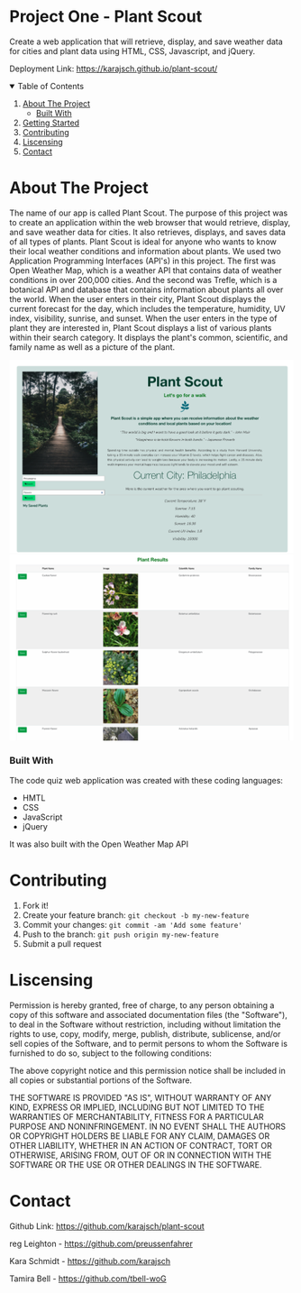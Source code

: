 # Project One - Plant Scout

Create a web application that will retrieve, display, and save weather data for cities and plant data using HTML, CSS, Javascript, and jQuery.

Deployment Link: https://karajsch.github.io/plant-scout/


<!-- TABLE OF CONTENTS -->
<details open="open">
  <summary>Table of Contents</summary>
  <ol>
    <li>
      <a href="about-the-project">About The Project</a>
      <ul>
        <li><a href="built-with">Built With</a></li>
      </ul>
    </li>
    <li><a href="getting-started">Getting Started</a></li>
    <li><a href="contributing">Contributing</a></li>
    <li><a href="liscense">Liscensing</a></li>
    <li><a href="contact">Contact</a></li>
  </ol>

# About The Project
The name of our app is called Plant Scout. The purpose of this project was to create an application within the web browser that would retrieve, display, and save weather data for cities. It also retrieves, displays, and saves data of all types of plants. Plant Scout is ideal for anyone who wants to know their local weather conditions and information about plants. We used two Application Programming Interfaces (API's) in this project. The first was Open Weather Map, which is a weather API that contains data of weather conditions in over 200,000 cities. And the second was Trefle, which is a botanical API and database that contains information about plants all over the world. When the user enters in their city, Plant Scout displays the current forecast for the day, which includes the temperature, humidity, UV index, visibility, sunrise, and sunset. When the user enters in the type of plant they are interested in, Plant Scout displays a list of various plants within their search category. It displays the plant's common, scientific, and family name as well as a picture of the plant. 

<img src="plant-scout-screenshot-1.png" alt="screenshot 1">
<img src="plant-scout-screenshot-2.png" alt="screenshot 2">

### Built With
The code quiz web application was created with these coding languages:
* HMTL
* CSS
* JavaScript
* jQuery

It was also built with the Open Weather Map API

# Contributing
1. Fork it!
2. Create your feature branch: `git checkout -b my-new-feature`
3. Commit your changes: `git commit -am 'Add some feature'`
4. Push to the branch: `git push origin my-new-feature`
5. Submit a pull request

# Liscensing
Permission is hereby granted, free of charge, to any person obtaining a copy of this software and associated documentation files (the "Software"), to deal in the Software without restriction, including without limitation the rights to use, copy, modify, merge, publish, distribute, sublicense, and/or sell copies of the Software, and to permit persons to whom the Software is furnished to do so, subject to the following conditions:

The above copyright notice and this permission notice shall be included in all copies or substantial portions of the Software.

THE SOFTWARE IS PROVIDED "AS IS", WITHOUT WARRANTY OF ANY KIND, EXPRESS OR IMPLIED, INCLUDING BUT NOT LIMITED TO THE WARRANTIES OF MERCHANTABILITY, FITNESS FOR A PARTICULAR PURPOSE AND NONINFRINGEMENT. IN NO EVENT SHALL THE AUTHORS OR COPYRIGHT HOLDERS BE LIABLE FOR ANY CLAIM, DAMAGES OR OTHER LIABILITY, WHETHER IN AN ACTION OF CONTRACT, TORT OR OTHERWISE, ARISING FROM, OUT OF OR IN CONNECTION WITH THE SOFTWARE OR THE USE OR OTHER DEALINGS IN THE SOFTWARE.

# Contact
Github Link: https://github.com/karajsch/plant-scout



reg Leighton - https://github.com/preussenfahrer

Kara Schmidt - https://github.com/karajsch

Tamira Bell - https://github.com/tbell-woG
